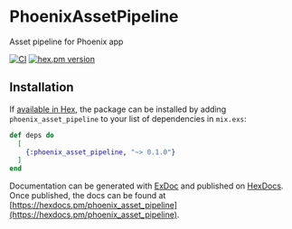 # PhoenixAssetPipeline
Asset pipeline for Phoenix app

[![CI](https://github.com/Youimmi/asset_pipeline/workflows/CI/badge.svg?branch=main&event=push)](https://github.com/Youimmi/asset_pipeline) [![hex.pm version](https://img.shields.io/hexpm/v/phoenix_asset_pipeline.svg)](https://hex.pm/packages/phoenix_asset_pipeline)

## Installation

If [available in Hex](https://hex.pm/docs/publish), the package can be installed
by adding `phoenix_asset_pipeline` to your list of dependencies in `mix.exs`:

```elixir
def deps do
  [
    {:phoenix_asset_pipeline, "~> 0.1.0"}
  ]
end
```

Documentation can be generated with [ExDoc](https://github.com/elixir-lang/ex_doc)
and published on [HexDocs](https://hexdocs.pm). Once published, the docs can
be found at [https://hexdocs.pm/phoenix_asset_pipeline](https://hexdocs.pm/phoenix_asset_pipeline).
